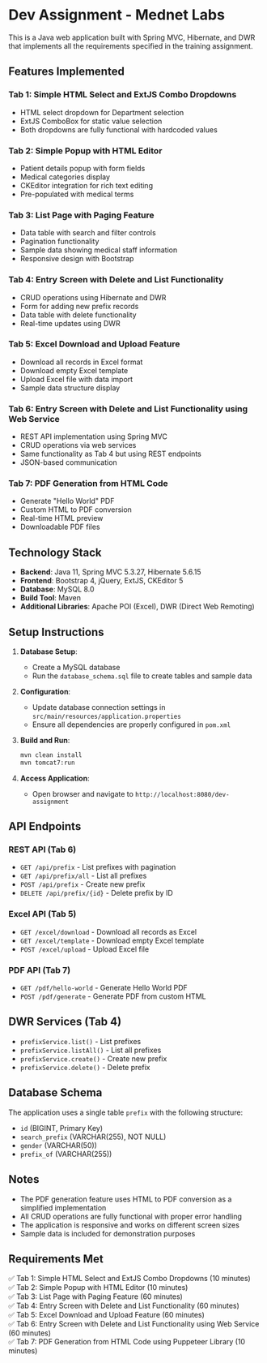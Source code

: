# Dev Assignment - Mednet Labs

This is a Java web application built with Spring MVC, Hibernate, and DWR that implements all the requirements specified in the training assignment.

## Features Implemented

### Tab 1: Simple HTML Select and ExtJS Combo Dropdowns
- HTML select dropdown for Department selection
- ExtJS ComboBox for static value selection
- Both dropdowns are fully functional with hardcoded values

### Tab 2: Simple Popup with HTML Editor
- Patient details popup with form fields
- Medical categories display
- CKEditor integration for rich text editing
- Pre-populated with medical terms

### Tab 3: List Page with Paging Feature
- Data table with search and filter controls
- Pagination functionality
- Sample data showing medical staff information
- Responsive design with Bootstrap

### Tab 4: Entry Screen with Delete and List Functionality
- CRUD operations using Hibernate and DWR
- Form for adding new prefix records
- Data table with delete functionality
- Real-time updates using DWR

### Tab 5: Excel Download and Upload Feature
- Download all records in Excel format
- Download empty Excel template
- Upload Excel file with data import
- Sample data structure display

### Tab 6: Entry Screen with Delete and List Functionality using Web Service
- REST API implementation using Spring MVC
- CRUD operations via web services
- Same functionality as Tab 4 but using REST endpoints
- JSON-based communication

### Tab 7: PDF Generation from HTML Code
- Generate "Hello World" PDF
- Custom HTML to PDF conversion
- Real-time HTML preview
- Downloadable PDF files

## Technology Stack

- **Backend**: Java 11, Spring MVC 5.3.27, Hibernate 5.6.15
- **Frontend**: Bootstrap 4, jQuery, ExtJS, CKEditor 5
- **Database**: MySQL 8.0
- **Build Tool**: Maven
- **Additional Libraries**: Apache POI (Excel), DWR (Direct Web Remoting)

## Setup Instructions

1. **Database Setup**:
   - Create a MySQL database
   - Run the `database_schema.sql` file to create tables and sample data

2. **Configuration**:
   - Update database connection settings in `src/main/resources/application.properties`
   - Ensure all dependencies are properly configured in `pom.xml`

3. **Build and Run**:
   ```bash
   mvn clean install
   mvn tomcat7:run
   ```

4. **Access Application**:
   - Open browser and navigate to `http://localhost:8080/dev-assignment`

## API Endpoints

### REST API (Tab 6)
- `GET /api/prefix` - List prefixes with pagination
- `GET /api/prefix/all` - List all prefixes
- `POST /api/prefix` - Create new prefix
- `DELETE /api/prefix/{id}` - Delete prefix by ID

### Excel API (Tab 5)
- `GET /excel/download` - Download all records as Excel
- `GET /excel/template` - Download empty Excel template
- `POST /excel/upload` - Upload Excel file

### PDF API (Tab 7)
- `GET /pdf/hello-world` - Generate Hello World PDF
- `POST /pdf/generate` - Generate PDF from custom HTML

## DWR Services (Tab 4)
- `prefixService.list()` - List prefixes
- `prefixService.listAll()` - List all prefixes
- `prefixService.create()` - Create new prefix
- `prefixService.delete()` - Delete prefix

## Database Schema

The application uses a single table `prefix` with the following structure:
- `id` (BIGINT, Primary Key)
- `search_prefix` (VARCHAR(255), NOT NULL)
- `gender` (VARCHAR(50))
- `prefix_of` (VARCHAR(255))

## Notes

- The PDF generation feature uses HTML to PDF conversion as a simplified implementation
- All CRUD operations are fully functional with proper error handling
- The application is responsive and works on different screen sizes
- Sample data is included for demonstration purposes

## Requirements Met

✅ Tab 1: Simple HTML Select and ExtJS Combo Dropdowns (10 minutes)  
✅ Tab 2: Simple Popup with HTML Editor (10 minutes)  
✅ Tab 3: List Page with Paging Feature (60 minutes)  
✅ Tab 4: Entry Screen with Delete and List Functionality (60 minutes)  
✅ Tab 5: Excel Download and Upload Feature (60 minutes)  
✅ Tab 6: Entry Screen with Delete and List Functionality using Web Service (60 minutes)  
✅ Tab 7: PDF Generation from HTML Code using Puppeteer Library (10 minutes) 